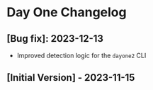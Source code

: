 # Day One Changelog

## [Bug fix]: 2023-12-13

- Improved detection logic for the `dayone2` CLI

## [Initial Version] - 2023-11-15

